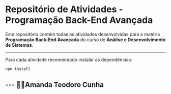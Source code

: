 # Repositório de Atividades - Programação Back-End Avançada

Este repositório contém todas as atividades desenvolvidas para a matéria **Programação Back-End Avançada** do curso de **Análise e Desenvolvimento de Sistemas**.

---

Para cada atividade recomendado instalar as dependências:

```bash
npm install
```

## --- 👩‍💻Amanda Teodoro Cunha
